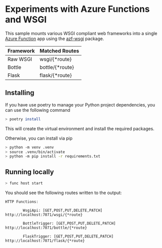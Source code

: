 # Experiments with Azure Functions and WSGI

This sample mounts various WSGI compliant web frameworks into a single [Azure Function](https://docs.microsoft.com/azure/azure-functions/functions-reference-python?WT.mc_id=wsgi-github-cephilli) app using the [azf-wsgi](https://github.com/vtbassmatt/azf-wsgi) package.

| Framework | Matched Routes   |
| --------- | ---------------- |
| Raw WSGI  | wsgi/{\*route}   |
| Bottle    | bottle/{\*route} |
| Flask     | flask/{\*route}  |

## Installing
If you have use poetry to manage your Python project dependencies, you can use the following command
```bash
> poetry install
```
This will create the virtual environment and install the required packages.

Otherwise, you can install via pip
```bash
> python -m venv .venv
> source .venv/bin/activate
> python -m pip install -r requirements.txt
```

## Running locally

```bash
> func host start
```

You should see the following routes written to the output:

```
HTTP Functions:

        WsgiApi: [GET,POST,PUT,DELETE,PATCH] http://localhost:7071/wsgi/{*route}

        BottleTrigger: [GET,POST,PUT,DELETE,PATCH] http://localhost:7071/bottle/{*route}

        FlaskTrigger: [GET,POST,PUT,DELETE,PATCH] http://localhost:7071/flask/{*route}
```
